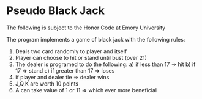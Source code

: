 <h1>Pseudo Black Jack</h1>

<p>
The following is subject to the Honor Code at Emory University

The program implements a game of black jack with the following rules:
1) Deals two card randomly to player and itself
2) Player can choose to hit or stand until bust (over 21)
3) The dealer is programed to do the following:
      a) if less than 17    => hit
      b) if 17              => stand
      c) if greater than 17 => loses
4) if player and dealer tie => dealer wins
5) J,Q,K are worth 10 points
6) A can take value of 1 or 11 => which ever more beneficial
</p>
